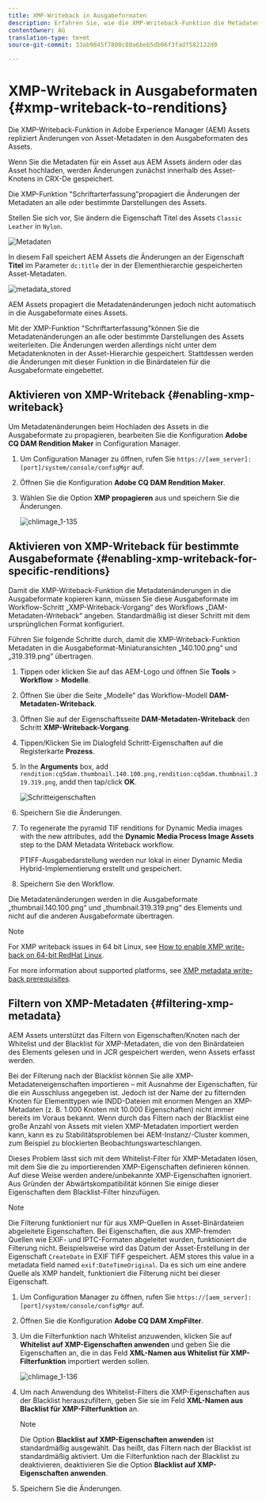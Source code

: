 ```yaml
---
title: XMP-Writeback in Ausgabeformaten
description: Erfahren Sie, wie die XMP-Writeback-Funktion die Metadaten für ein Asset an alle oder spezifische Ausgabeformate des Elements propagiert.
contentOwner: AG
translation-type: tm+mt
source-git-commit: 33ab9845f7800c80a6beb5db06f3fadf582122d0

---
```



# XMP-Writeback in Ausgabeformaten {#xmp-writeback-to-renditions}

Die XMP-Writeback-Funktion in Adobe Experience Manager (AEM) Assets repliziert Änderungen von Asset-Metadaten in den Ausgabeformaten des Assets.

Wenn Sie die Metadaten für ein Asset aus AEM Assets ändern oder das Asset hochladen, werden Änderungen zunächst innerhalb des Asset-Knotens in CRX-De gespeichert.

Die XMP-Funktion &quot;Schriftarterfassung&quot;propagiert die Änderungen der Metadaten an alle oder bestimmte Darstellungen des Assets.

Stellen Sie sich vor, Sie ändern die Eigenschaft Titel des Assets `Classic Leather` in `Nylon`.

![Metadaten](assets/metadata.png)

In diesem Fall speichert AEM Assets die Änderungen an der Eigenschaft **Titel** im Parameter `dc:title` der in der Elementhierarchie gespeicherten Asset-Metadaten.

![metadata_stored](assets/metadata_stored.png)

AEM Assets propagiert die Metadatenänderungen jedoch nicht automatisch in die Ausgabeformate eines Assets.

Mit der XMP-Funktion &quot;Schriftarterfassung&quot;können Sie die Metadatenänderungen an alle oder bestimmte Darstellungen des Assets weiterleiten. Die Änderungen werden allerdings nicht unter dem Metadatenknoten in der Asset-Hierarchie gespeichert. Stattdessen werden die Änderungen mit dieser Funktion in die Binärdateien für die Ausgabeformate eingebettet.

## Aktivieren von XMP-Writeback {#enabling-xmp-writeback}

Um Metadatenänderungen beim Hochladen des Assets in die Ausgabeformate zu propagieren, bearbeiten Sie die Konfiguration **Adobe CQ DAM Rendition Maker** in Configuration Manager.

1. Um Configuration Manager zu öffnen, rufen Sie `https://[aem_server]:[port]/system/console/configMgr` auf.
1. Öffnen Sie die Konfiguration **Adobe CQ DAM Rendition Maker**.
1. Wählen Sie die Option **XMP propagieren** aus und speichern Sie die Änderungen.

   ![chlimage_1-135](assets/chlimage_1-346.png)

## Aktivieren von XMP-Writeback für bestimmte Ausgabeformate {#enabling-xmp-writeback-for-specific-renditions}

Damit die XMP-Writeback-Funktion die Metadatenänderungen in die Ausgabeformate kopieren kann, müssen Sie diese Ausgabeformate im Workflow-Schritt „XMP-Writeback-Vorgang“ des Workflows „DAM-Metadaten-Writeback“ angeben. Standardmäßig ist dieser Schritt mit dem ursprünglichen Format konfiguriert.

Führen Sie folgende Schritte durch, damit die XMP-Writeback-Funktion Metadaten in die Ausgabeformat-Miniaturansichten „140.100.png“ und „319.319.png“ übertragen.

1. Tippen oder klicken Sie auf das AEM-Logo und öffnen Sie **Tools** > **Workflow** > **Modelle**.
1. Öffnen Sie über die Seite „Modelle“ das Workflow-Modell **DAM-Metadaten-Writeback**.
1. Öffnen Sie auf der Eigenschaftsseite **DAM-Metadaten-Writeback** den Schritt **XMP-Writeback-Vorgang**.
1.  Tippen/Klicken Sie im Dialogfeld Schritt-Eigenschaften auf die Registerkarte **Prozess**.
1. In the **Arguments** box, add `rendition:cq5dam.thumbnail.140.100.png,rendition:cq5dam.thumbnail.319.319.png`, andd then tap/click **OK**.

   ![Schritteigenschaften](assets/step_properties.png)

1. Speichern Sie die Änderungen.
1. To regenerate the pyramid TIF renditions for Dynamic Media images with the new attributes, add the **Dynamic Media Process Image Assets** step to the DAM Metadata Writeback workflow.

   PTIFF-Ausgabedarstellung werden nur lokal in einer Dynamic Media Hybrid-Implementierung erstellt und gespeichert.

1. Speichern Sie den Workflow.

Die Metadatenänderungen werden in die Ausgabeformate „thumbnail.140.100.png“ und „thumbnail.319.319.png“ des Elements und nicht auf die anderen Ausgabeformate übertragen.

>[!NOTE]
>
>For XMP writeback issues in 64 bit Linux, see [How to enable XMP write-back on 64-bit RedHat Linux](https://helpx.adobe.com/experience-manager/kb/enable-xmp-write-back-64-bit-redhat.html).
>
>For more information about supported platforms, see [XMP metadata write-back prerequisites](/help/sites-deploying/technical-requirements.md#requirements-for-aem-assets-xmp-metadata-write-back).

## Filtern von XMP-Metadaten {#filtering-xmp-metadata}

AEM Assets unterstützt das Filtern von Eigenschaften/Knoten nach der Whitelist und der Blacklist für XMP-Metadaten, die von den Binärdateien des Elements gelesen und in JCR gespeichert werden, wenn Assets erfasst werden.

Bei der Filterung nach der Blacklist können Sie alle XMP-Metadateneigenschaften importieren – mit Ausnahme der Eigenschaften, für die ein Ausschluss angegeben ist. Jedoch ist der Name der zu filternden Knoten für Elementtypen wie INDD-Dateien mit enormen Mengen an XMP-Metadaten (z. B. 1.000 Knoten mit 10.000 Eigenschaften) nicht immer bereits im Voraus bekannt. Wenn durch das Filtern nach der Blacklist eine große Anzahl von Assets mit vielen XMP-Metadaten importiert werden kann, kann es zu Stabilitätsproblemen bei AEM-Instanz/-Cluster kommen, zum Beispiel zu blockierten Beobachtungswarteschlangen.

Dieses Problem lässt sich mit dem Whitelist-Filter für XMP-Metadaten lösen, mit dem Sie die zu importierenden XMP-Eigenschaften definieren können. Auf diese Weise werden andere/unbekannte XMP-Eigenschaften ignoriert. Aus Gründen der Abwärtskompatibilität können Sie einige dieser Eigenschaften dem Blacklist-Filter hinzufügen.

>[!NOTE]
>
>Die Filterung funktioniert nur für aus XMP-Quellen in Asset-Binärdateien abgeleitete Eigenschaften. Bei Eigenschaften, die aus XMP-fremden Quellen wie EXIF- und IPTC-Formaten abgeleitet wurden, funktioniert die Filterung nicht. Beispielsweise wird das Datum der Asset-Erstellung in der Eigenschaft `CreateDate` in EXIF TIFF gespeichert. AEM stores this value in a metadata field named `exif:DateTimeOriginal`. Da es sich um eine andere Quelle als XMP handelt, funktioniert die Filterung nicht bei dieser Eigenschaft.

1. Um Configuration Manager zu öffnen, rufen Sie `https://[aem_server]:[port]/system/console/configMgr` auf.
1. Öffnen Sie die Konfiguration **Adobe CQ DAM XmpFilter**.
1. Um die Filterfunktion nach Whitelist anzuwenden, klicken Sie auf **Whitelist auf XMP-Eigenschaften anwenden** und geben Sie die Eigenschaften an, die in das Feld **XML-Namen aus Whitelist für XMP-Filterfunktion** importiert werden sollen.

   ![chlimage_1-136](assets/chlimage_1-347.png)

1. Um nach Anwendung des Whitelist-Filters die XMP-Eigenschaften aus der Blacklist herauszufiltern, geben Sie sie im Feld **XML-Namen aus Blacklist für XMP-Filterfunktion** an.

   >[!NOTE]
   >
   >Die Option **Blacklist auf XMP-Eigenschaften anwenden** ist standardmäßig ausgewählt. Das heißt, das Filtern nach der Blacklist ist standardmäßig aktiviert. Um die Filterfunktion nach der Blacklist zu deaktivieren, deaktivieren Sie die Option **Blacklist auf XMP-Eigenschaften anwenden**.

1. Speichern Sie die Änderungen.
